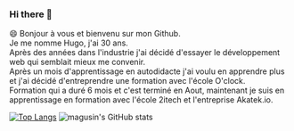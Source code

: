 ### Hi there 👋


😄 Bonjour à vous et bienvenu sur mon Github.  
Je me nomme Hugo, j'ai 30 ans.  
Après des années dans l'industrie j'ai décidé d'essayer le développement web qui semblait mieux me convenir.  
Après un mois d'apprentissage en autodidacte j'ai voulu en apprendre plus et j'ai décidé d'entreprendre une formation avec l'école O'clock.  
Formation qui a duré 6 mois et c'est terminé en Aout, maintenant je suis en apprentissage en formation avec l'école 2itech et l'entreprise Akatek.io.  

[![Top Langs](https://github-readme-stats.vercel.app/api/top-langs/?username=magusin&count_private=true&theme=radical&langs_count=8)](https://github.com/magusin/github-readme-stats)
![magusin's GitHub stats](https://github-readme-stats.vercel.app/api?username=magusin&show_icons=true&theme=radical&hide=stars,issues&count_private=true&include_all_commits=true)





